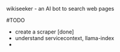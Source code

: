 wikiseeker - an AI bot to search web pages

#TODO
- create a scraper [done]
- understand servicecontext, llama-index
- 
